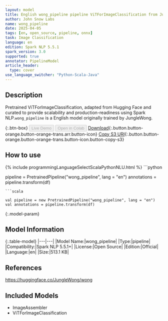 ```yaml
---
layout: model
title: English wong_pipeline pipeline ViTForImageClassification from JungleWong
author: John Snow Labs
name: wong_pipeline
date: 2025-04-05
tags: [en, open_source, pipeline, onnx]
task: Image Classification
language: en
edition: Spark NLP 5.5.1
spark_version: 3.0
supported: true
annotator: PipelineModel
article_header:
  type: cover
use_language_switcher: "Python-Scala-Java"
---
```


## Description

Pretrained ViTForImageClassification, adapted from Hugging Face and curated to provide scalability and production-readiness using Spark NLP.`wong_pipeline` is a English model originally trained by JungleWong.

{:.btn-box}
<button class="button button-orange" disabled>Live Demo</button>
<button class="button button-orange" disabled>Open in Colab</button>
[Download](https://s3.amazonaws.com/auxdata.johnsnowlabs.com/public/models/wong_pipeline_en_5.5.1_3.0_1743850143746.zip){:.button.button-orange.button-orange-trans.arr.button-icon}
[Copy S3 URI](s3://auxdata.johnsnowlabs.com/public/models/wong_pipeline_en_5.5.1_3.0_1743850143746.zip){:.button.button-orange.button-orange-trans.button-icon.button-copy-s3}

## How to use



<div class="tabs-box" markdown="1">
{% include programmingLanguageSelectScalaPythonNLU.html %}
```python

pipeline = PretrainedPipeline("wong_pipeline", lang = "en")
annotations =  pipeline.transform(df)   

```
```scala

val pipeline = new PretrainedPipeline("wong_pipeline", lang = "en")
val annotations = pipeline.transform(df)

```
</div>

{:.model-param}
## Model Information

{:.table-model}
|---|---|
|Model Name:|wong_pipeline|
|Type:|pipeline|
|Compatibility:|Spark NLP 5.5.1+|
|License:|Open Source|
|Edition:|Official|
|Language:|en|
|Size:|513.1 KB|

## References

https://huggingface.co/JungleWong/wong

## Included Models

- ImageAssembler
- ViTForImageClassification